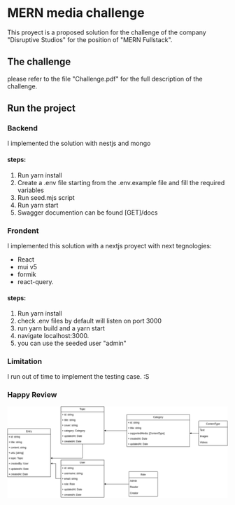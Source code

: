 # MERN media challenge

This proyect is a proposed solution for the challenge of the company "Disruptive Studios" for the position of "MERN Fullstack".

## The challenge
please refer to the file "Challenge.pdf" for the full description of the challenge.


## Run the project

### Backend
I implemented the solution with nestjs and mongo




#### steps:

1. Run yarn install
2. Create a .env file starting from the .env.example file and fill the required variables
3. Run seed.mjs script
4. Run yarn start
5. Swagger documention can be found [GET]/docs 

### Frondent

I implemented this solution with a nextjs proyect with next tegnologies:

- React
- mui v5
- formik
- react-query.


#### steps: 
1. Run yarn install
2. check .env files by default will listen on port 3000
3. run yarn build and a yarn start
4. navigate localhost:3000.
5. you can use the seeded user "admin"


### Limitation

I run out of time to implement the testing case. :S

### Happy Review


![Models](./models.png)
